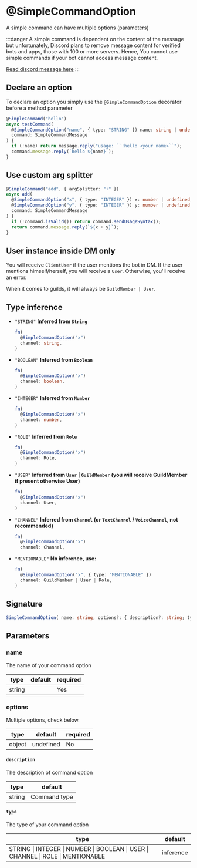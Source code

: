 # @SimpleCommandOption

A simple command can have multiple options (parameters)

:::danger
A simple command is dependent on the content of the message but unfortunately, Discord plans to remove message content for verified bots and apps, those with 100 or more servers. Hence, You cannot use simple commands if your bot cannot access message content.

[Read discord message here](https://support-dev.discord.com/hc/en-us/articles/4404772028055-Message-Content-Access-Deprecation-for-Verified-Bots)
:::

## Declare an option

To declare an option you simply use the `@SimpleCommandOption` decorator before a method parameter

```ts
@SimpleCommand("hello")
async testCommand(
  @SimpleCommandOption("name", { type: "STRING" }) name: string | undefined,
  command: SimpleCommandMessage
) {
  if (!name) return message.reply("usage: ``!hello <your name>``");
  command.message.reply(`hello ${name}`);
}
```

## Use custom arg splitter

```ts
@SimpleCommand("add", { argSplitter: "+" })
async add(
  @SimpleCommandOption("x", { type: "INTEGER" }) x: number | undefined,
  @SimpleCommandOption("y", { type: "INTEGER" }) y: number | undefined,
  command: SimpleCommandMessage
) {
  if (!command.isValid()) return command.sendUsageSyntax();
  return command.message.reply(`${x + y}`);
}
```

## User instance inside DM only

You will receive `ClientUser` if the user mentions the bot in DM. If the user mentions himself/herself, you will receive a `User`. Otherwise, you'll receive an error.

When it comes to guilds, it will always be `GuildMember | User`.

## Type inference

- `"STRING"`
  **Inferred from `String`**

  ```ts
  fn(
    @SimpleCommandOption("x")
    channel: string,
  )
  ```

- `"BOOLEAN"`
  **Inferred from `Boolean`**

  ```ts
  fn(
    @SimpleCommandOption("x")
    channel: boolean,
  )
  ```

- `"INTEGER"`
  **Inferred from `Number`**

  ```ts
  fn(
    @SimpleCommandOption("x")
    channel: number,
  )
  ```

- `"ROLE"`
  **Inferred from `Role`**

  ```ts
  fn(
    @SimpleCommandOption("x")
    channel: Role,
  )
  ```

- `"USER"`
  **Inferred from `User` | `GuildMember` (you will receive GuildMember if present otherwise User)**

  ```ts
  fn(
    @SimpleCommandOption("x")
    channel: User,
  )
  ```

- `"CHANNEL"`
  **Inferred from `Channel` (or `TextChannel` / `VoiceChannel`, not recommended)**

  ```ts
  fn(
    @SimpleCommandOption("x")
    channel: Channel,
  ```

- `"MENTIONABLE"`
  **No inference, use:**

  ```ts
  fn(
    @SimpleCommandOption("x", { type: "MENTIONABLE" })
    channel: GuildMember | User | Role,
  )
  ```

## Signature

```ts
SimpleCommandOption( name: string, options?: { description?: string; type?: "STRING | INTEGER | NUMBER | BOOLEAN | USER | CHANNEL | ROLE | MENTIONABLE" } );
```

## Parameters

### name

The name of your command option

| type   | default | required |
| ------ | ------- | -------- |
| string |         | Yes      |

### options

Multiple options, check below.

| type   | default   | required |
| ------ | --------- | -------- |
| object | undefined | No       |

#### `description`

The description of command option

| type   | default      |
| ------ | ------------ |
| string | Command type |

#### `type`

The type of your command option

| type                                                                             | default   |
| -------------------------------------------------------------------------------- | --------- |
| STRING \| INTEGER \| NUMBER \| BOOLEAN \| USER \| CHANNEL \| ROLE \| MENTIONABLE | inference |
